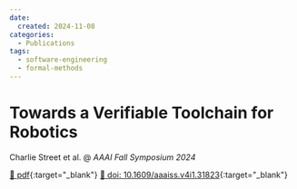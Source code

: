 ```yaml
---
date:
  created: 2024-11-08
categories:
  - Publications
tags:
  - software-engineering
  - formal-methods
---
```


# Towards a Verifiable Toolchain for Robotics

Charlie Street et al. @ _AAAI Fall Symposium 2024_

[📄 pdf](https://ojs.aaai.org/index.php/AAAI-SS/article/download/31823/33990/35892){:target="_blank"} [🔗 doi: 10.1609/aaaiss.v4i1.31823](https://doi.org/10.1609/aaaiss.v4i1.31823){:target="_blank"}
